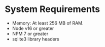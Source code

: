 # System Requirements

- Memory: At least 256 MB of RAM.
- Node v16 or greater
- NPM 7 or greater
- sqlite3 library headers
